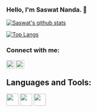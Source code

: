 ### Hello, I'm Saswat Nanda. 👋

[![Saswat's github stats](https://github-readme-stats.vercel.app/api?username=saswat01&show_icons=true&theme=vue-dark)](https://github.com/saswat01/github-readme-stats)

[![Top Langs](https://github-readme-stats.vercel.app/api/top-langs/?username=saswat01&theme=vue-dark)](https://github.com/saswat01/github-readme-stats)

### Connect with me:

[<img align="left" alt="saswat01 | Twitter" width="22px" src="https://cdn.jsdelivr.net/npm/simple-icons@v3/icons/twitter.svg" />][twitter]
[<img align="left" alt="saswat01 | LinkedIn" width="22px" src="https://cdn.jsdelivr.net/npm/simple-icons@v3/icons/linkedin.svg" />][linkedin] 
<br />

## Languages and Tools:
<img height="32" width="32" src="https://cdn.jsdelivr.net/npm/simple-icons@v3/icons/python.svg" />  <img height="32" width="32" src="https://cdn.jsdelivr.net/npm/simple-icons@v3/icons/visualstudiocode.svg" /> <img height="32" width="32" src="https://cdn.jsdelivr.net/npm/simple-icons@v3/icons/jupyter.svg" /> 

[twitter]: https://twitter.com/sass_nanda
[linkedin]: https://www.linkedin.com/in/saswat-nanda-2597a5135/
